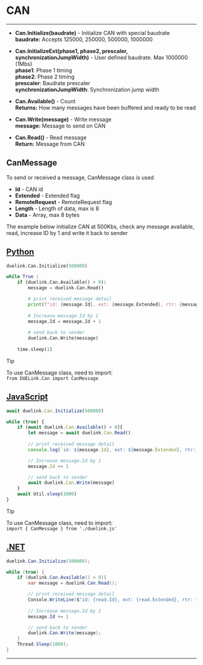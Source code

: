 # CAN

---

- **Can.Initialize(baudrate)** - Initialize CAN with special baudrate <br>
**baudrate:**  Accepts 125000, 250000, 500000, 1000000 <br>

- **Can.InitializeExt(phase1, phase2, prescaler, synchronizationJumpWidth)** - User defined baudrate. Max 1000000 (1Mbs)  <br>
**phase1**: Phase 1 timing <br>
**phase2**: Phase 2 timing <br>
**prescaler**: Baudrate prescaler <br>
**synchronizationJumpWidth**: Synchronization jump width <br>

- **Can.Available()** - Count  <br>
**Returns:** How many messages have been buffered and ready to be read

- **Can.Write(message)** - Write message <br>
**message:** Message to send on CAN

- **Can.Read()** - Read message <br>
**Return:** Message from CAN

## CanMessage

To send or received a message, CanMessage class is used

- **Id** - CAN id <br>
- **Extended** - Extended flag  <br>
- **RemoteRequest** - RemoteRequest flag <br>
- **Length** - Length of data, max is 8 <br>
- **Data** - Array, max 8 bytes <br>

The example below initialize CAN at 500Kbs, check any message available, read, increase ID by 1 and write it back to sender

## [Python](#tab/py)
```py
duelink.Can.Initialize(500000)

while True :
    if (duelink.Can.Available() > 0):    
        message = duelink.Can.Read()

        # print received message detail
        print(f"id: {message.Id}, ext: {message.Extended}, rtr: {message.RemoteRequest}, data: {message.Data[0]}, {message.Data[1]}, {message.Data[2]}, {message.Data[3]}, {message.Data[4]}, {message.Data[5]}, {message.Data[6]}, {message.Data[7]}")
        
        # Increase message.Id by 1
        message.Id = message.Id + 1
        
        # send back to sender
        duelink.Can.Write(message)
    
    time.sleep(1)
```

> [!TIP]
> To use CanMessage class, need to import:  
> ```from DUELink.Can import CanMessage```

## [JavaScript](#tab/js)
```js
await duelink.Can.Initialize(500000)

while (true) {
    if (await duelink.Can.Available() > 0){
        let message = await duelink.Can.Read()
       
        // print received message detail
        console.log(`id: ${message.Id}, ext: ${message.Extended}, rtr: ${message.RemoteRequest}, data: ${message.Data[0]}, ${message.Data[1]}, ${message.Data[2]}, ${message.Data[3]}, ${message.Data[4]}, ${message.Data[5]}, ${message.Data[6]}, ${message.Data[7]}`)

        // Increase message.Id by 1
        message.Id += 1

        // send back to sender
        await duelink.Can.Write(message)
    }
    await Util.sleep(1000)
}
```

> [!TIP]
> To use CanMessage class, need to import:  
> ```import { CanMessage } from './duelink.js'```

## [.NET](#tab/net)
```cs
duelink.Can.Initialize(500000);

while (true) {
    if (duelink.Can.Available() > 0){
        var message = duelink.Can.Read();

        // print received message detail
        Console.WriteLine($"id: {read.Id}, ext: {read.Extended}, rtr: {read.RemoteRequest}, data: {read.Data[0]}, {read.Data[1]}, {read.Data[2]}, {read.Data[3]}, {read.Data[4]}, {read.Data[5]}, {read.Data[6]}, {read.Data[7]}");
        
        // Increase message.Id by 1
        message.Id += 1

        // send back to sender
        duelink.Can.Write(message);
    }
    Thread.Sleep(1000);
}
```

---